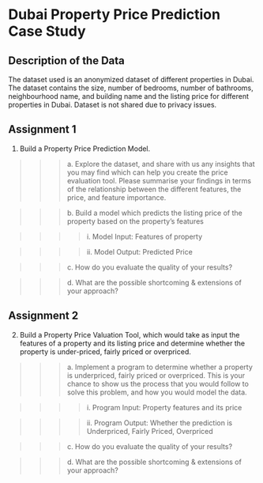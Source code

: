 # Dubai Property Price Prediction Case Study 


## Description of the Data

The dataset used is an anonymized dataset of different properties in Dubai. The dataset contains the size, number of bedrooms, number of bathrooms, neighbourhood name, and building name and the listing price for different properties in Dubai. Dataset is not shared due to privacy issues.

## Assignment 1
1.	Build a Property Price Prediction Model. 

>>>a.	Explore the dataset, and share with us any insights that you may find which can help you create the price evaluation tool. Please summarise your findings in terms of the relationship between the different features, the price, and feature importance.

>>>b.	Build a model which predicts the listing price of the property based on the property’s features

>>>>i.	Model Input: Features of property

>>>>ii.	Model Output: Predicted Price

>>>c.	How do you evaluate the quality of your results? 

>>>d.	What are the possible shortcoming & extensions of your approach?



## Assignment 2
2.	Build a Property Price Valuation Tool, which would take as input the features of a property and its listing price and determine whether the property is under-priced, fairly priced or overpriced. 

>>>a.	Implement a program to determine whether a property is underpriced, fairly priced or overpriced. This is your chance to show us the process that you would follow to solve this problem, and how you would model the data.

>>>>i. Program Input: Property features and its price

>>>>ii. Program Output: Whether the prediction is  Underpriced, Fairly Priced, Overpriced

>>>c.	How do you evaluate the quality of your results? 

>>>d.	What are the possible shortcoming & extensions of your approach?

